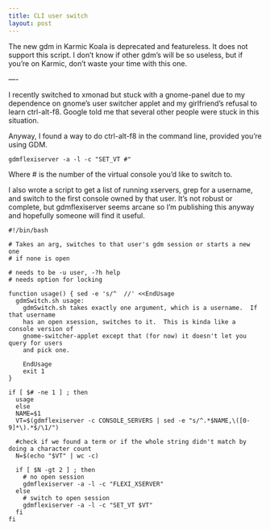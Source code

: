 ```yaml
---
title: CLI user switch
layout: post
---
```


The new gdm in Karmic Koala is deprecated and featureless.  It does not support this script.  I don’t know if other gdm’s will be so useless, but if you’re on Karmic, don’t waste your time with this one.

—-

I recently switched to xmonad but stuck with a gnome-panel due to my dependence on gnome’s user switcher applet and my girlfriend’s refusal to learn ctrl-alt-f8.  Google told me that several other people were stuck in this situation.

Anyway, I found a way to do ctrl-alt-f8 in the command line, provided you’re using GDM.

`gdmflexiserver -a -l -c "SET_VT #"`

Where # is the number of the virtual console you’d like to switch to.

I also wrote a script to get a list of running xservers, grep for a username, and switch to the first console owned by that user. It’s not robust or complete, but gdmflexiserver seems arcane so I’m publishing this anyway and hopefully someone will find it useful.

```
#!/bin/bash

# Takes an arg, switches to that user's gdm session or starts a new one
# if none is open

# needs to be -u user, -?h help
# needs option for locking

function usage() { sed -e 's/^  //' <<EndUsage
  gdmSwitch.sh usage:
    gdmSwitch.sh takes exactly one argument, which is a username.  If that username
    has an open xsession, switches to it.  This is kinda like a console version of
    gnome-switcher-applet except that (for now) it doesn't let you query for users
    and pick one.

    EndUsage
    exit 1
}

if [ $# -ne 1 ] ; then
  usage
  else
  NAME=$1
  VT=$(gdmflexiserver -c CONSOLE_SERVERS | sed -e "s/^.*$NAME,\([0-9]*\).*$/\1/")

  #check if we found a term or if the whole string didn't match by doing a character count
  N=$(echo "$VT" | wc -c)

  if [ $N -gt 2 ] ; then
    # no open session
    gdmflexiserver -a -l -c "FLEXI_XSERVER"
  else
    # switch to open session
    gdmflexiserver -a -l -c "SET_VT $VT"
  fi
fi
```
